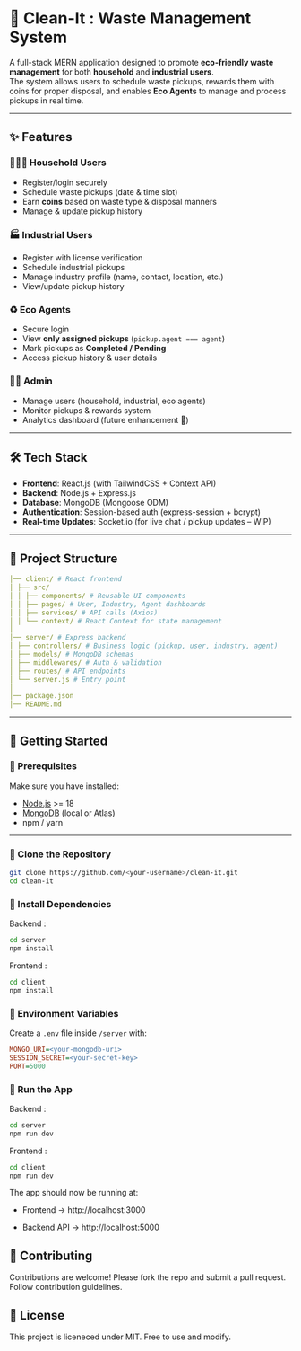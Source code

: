 # 🧹 Clean-It : Waste Management System  

A full-stack MERN application designed to promote **eco-friendly waste management** for both **household** and **industrial users**.  
The system allows users to schedule waste pickups, rewards them with coins for proper disposal, and enables **Eco Agents** to manage and process pickups in real time.  

---

## ✨ Features  

### 👨‍👩‍👧 Household Users  
- Register/login securely  
- Schedule waste pickups (date & time slot)  
- Earn **coins** based on waste type & disposal manners  
- Manage & update pickup history  

### 🏭 Industrial Users  
- Register with license verification  
- Schedule industrial pickups  
- Manage industry profile (name, contact, location, etc.)  
- View/update pickup history  

### ♻️ Eco Agents  
- Secure login  
- View **only assigned pickups** (`pickup.agent === agent`)  
- Mark pickups as **Completed / Pending**  
- Access pickup history & user details  

### 👨‍💻 Admin  
- Manage users (household, industrial, eco agents)  
- Monitor pickups & rewards system  
- Analytics dashboard (future enhancement 🚀)  

---

## 🛠️ Tech Stack  

- **Frontend**: React.js (with TailwindCSS + Context API)  
- **Backend**: Node.js + Express.js  
- **Database**: MongoDB (Mongoose ODM)  
- **Authentication**: Session-based auth (express-session + bcrypt)  
- **Real-time Updates**: Socket.io (for live chat / pickup updates – WIP)  

---

## 📂 Project Structure  
```yaml
│── client/ # React frontend
│ ├── src/
│ │ ├── components/ # Reusable UI components
│ │ ├── pages/ # User, Industry, Agent dashboards
│ │ ├── services/ # API calls (Axios)
│ │ └── context/ # React Context for state management
│
│── server/ # Express backend
│ ├── controllers/ # Business logic (pickup, user, industry, agent)
│ ├── models/ # MongoDB schemas
│ ├── middlewares/ # Auth & validation
│ ├── routes/ # API endpoints
│ └── server.js # Entry point
│
│── package.json
│── README.md
```

---

## 🚀 Getting Started  

### 🔹 Prerequisites  
Make sure you have installed:  
- [Node.js](https://nodejs.org/) >= 18  
- [MongoDB](https://www.mongodb.com/) (local or Atlas)  
- npm / yarn  

---

### 🔹 Clone the Repository  

```bash
git clone https://github.com/<your-username>/clean-it.git
cd clean-it
```

### 🔹 Install Dependencies
Backend :
```bash
cd server
npm install
```
Frontend :
```bash
cd client
npm install
```

### 🔹 Environment Variables
Create a `.env` file inside `/server` with:
```ini
MONGO_URI=<your-mongodb-uri>
SESSION_SECRET=<your-secret-key>
PORT=5000
```

### 🔹 Run the App
Backend :
```bash
cd server
npm run dev
```
Frontend :
```bash
cd client
npm run dev
```

The app should now be running at:

- Frontend → http://localhost:3000

- Backend API → http://localhost:5000


## 🤝 Contributing
Contributions are welcome! Please fork the repo and submit a pull request. Follow contribution guidelines.

## 📜 License
This project is liceneced under MIT. Free to use and modify.